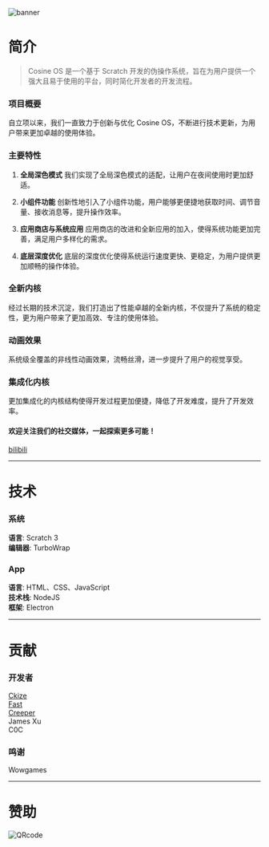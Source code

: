 ![banner](http://transmark.tech/image-host/cosprj-banner.jpg)

# 简介
> Cosine OS 是一个基于 Scratch 开发的伪操作系统，旨在为用户提供一个强大且易于使用的平台，同时简化开发者的开发流程。

### 项目概要
自立项以来，我们一直致力于创新与优化 Cosine OS，不断进行技术更新，为用户带来更加卓越的使用体验。

### 主要特性
1. **全局深色模式**
我们实现了全局深色模式的适配，让用户在夜间使用时更加舒适。

2. **小组件功能**
创新性地引入了小组件功能，用户能够更便捷地获取时间、调节音量、接收消息等，提升操作效率。

3. **应用商店与系统应用**
应用商店的改进和全新应用的加入，使得系统功能更加完善，满足用户多样化的需求。

4. **底层深度优化**
底层的深度优化使得系统运行速度更快、更稳定，为用户提供更加顺畅的操作体验。

### 全新内核
经过长期的技术沉淀，我们打造出了性能卓越的全新内核，不仅提升了系统的稳定性，更为用户带来了更加高效、专注的使用体验。

### 动画效果
系统级全覆盖的非线性动画效果，流畅丝滑，进一步提升了用户的视觉享受。

### 集成化内核
更加集成化的内核结构使得开发过程更加便捷，降低了开发难度，提升了开发效率。


#### 欢迎关注我们的社交媒体，一起探索更多可能！
[bilibili](https://space.bilibili.com/3546824421935440)

------------


# 技术
### 系统
**语言**: Scratch 3  
**编辑器**: TurboWrap

### App
**语言**: HTML、CSS、JavaScript  
**技术栈**: NodeJS  
**框架**: Electron

------------


# 贡献
### 开发者
[Ckize](https://github.com/GongZhenAB)  
[Fast](https://github.com/Fast-Studio)  
[Creeper](https://github.com/Creeper0808)  
James Xu  
C0C  

### 鸣谢
Wowgames

------------


# 赞助
![QRcode](http://transmark.tech/image-host/QRcode.jpg)
